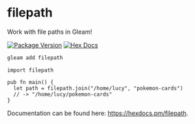 # filepath

Work with file paths in Gleam!

[![Package Version](https://img.shields.io/hexpm/v/filepath)](https://hex.pm/packages/filepath)
[![Hex Docs](https://img.shields.io/badge/hex-docs-ffaff3)](https://hexdocs.pm/filepath/)

```sh
gleam add filepath
```
```gleam
import filepath

pub fn main() {
  let path = filepath.join("/home/lucy", "pokemon-cards")
  // -> "/home/lucy/pokemon-cards"
}
```

Documentation can be found here: <https://hexdocs.pm/filepath>.

